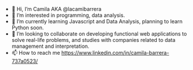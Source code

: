 * 👋 Hi, I’m  Camila AKA @lacamibarrera		
* 👀 I’m interested in programming, data analysis.
* 🌱 I’m currently learning Javascript and Data Analysis, planning to learn Python soon.
* 💞️ I’m looking to collaborate on developing functional web applications to solve real-life problems,
and studies with companies related to data management and interpretation.
* 📫 How to reach me  https://www.linkedin.com/in/camila-barrera-737a0523/
